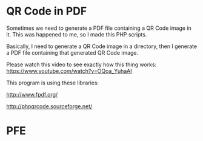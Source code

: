 # QR Code in PDF

Sometimes we need to generate a PDF file containing a QR Code image in it. This was happened to me, so I made this PHP scripts.

Basically, I need to generate a QR Code image in a directory, then I generate a PDF file containing that generated QR Code image.

Please watch this video to see exactly how this thing works: https://www.youtube.com/watch?v=OQoa_YuhaAI

This program is using these libraries:

http://www.fpdf.org/

http://phpqrcode.sourceforge.net/
# PFE
